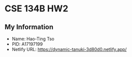 # CSE 134B HW2

## My Information

- Name: Hao-Ting Tso
- PID: A17197199
- Netlify URL: https://dynamic-tanuki-3d80d0.netlify.app/
